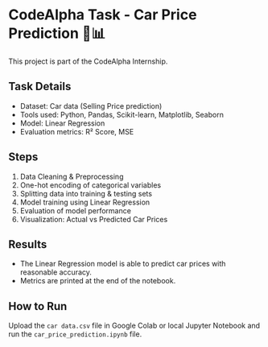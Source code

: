# CodeAlpha Task - Car Price Prediction 🚗📊

This project is part of the CodeAlpha Internship.

## Task Details
- Dataset: Car data (Selling Price prediction)
- Tools used: Python, Pandas, Scikit-learn, Matplotlib, Seaborn
- Model: Linear Regression
- Evaluation metrics: R² Score, MSE

## Steps
1. Data Cleaning & Preprocessing
2. One-hot encoding of categorical variables
3. Splitting data into training & testing sets
4. Model training using Linear Regression
5. Evaluation of model performance
6. Visualization: Actual vs Predicted Car Prices

## Results
- The Linear Regression model is able to predict car prices with reasonable accuracy.
- Metrics are printed at the end of the notebook.

## How to Run
Upload the `car data.csv` file in Google Colab or local Jupyter Notebook and run the `car_price_prediction.ipynb` file.

---

**Internship:** CodeAlpha  
**Domain:** Data Science  
